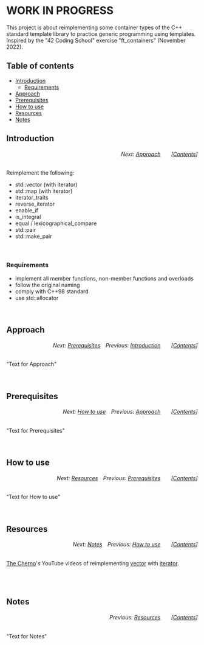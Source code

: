 # WORK IN PROGRESS
This project is about reimplementing some container types of the C++ standard template library to practice generic programming using templates. Inspired by the "42 Coding School" exercise "ft_containers" (November 2022).
</br>

## Table of contents
* [Introduction](#introduction)
  * [Requirements](#requirements)
* [Approach](#approach)
* [Prerequisites](#prerequisites)
* [How to use](#how-to-use)
* [Resources](#resources)
* [Notes](#notes)

## Introduction
###### <p align="right">Next: [Approach](#approach)&emsp;&emsp;[[Contents](#table-of-contents)]</p>
Reimplement the following:
* std::vector (with iterator)
* std::map (with iterator)
* iterator_traits
* reverse_iterator
* enable_if
* is_integral
* equal / lexicographical_compare
* std::pair
* std::make_pair
</br></br></br>

### Requirements
* implement all member functions, non-member functions and overloads
* follow the original naming
* comply with C++98 standard
* use std::allocator
</br></br></br>

## Approach
###### <p align="right">Next: [Prerequisites](#prerequisites)&emsp;Previous: [Introduction](#introduction)&emsp;&emsp;[[Contents](#table-of-contents)]</p>
"Text for Approach"
</br></br></br>

## Prerequisites
###### <p align="right">Next: [How to use](#how-to-use)&emsp;Previous: [Approach](#approach)&emsp;&emsp;[[Contents](#table-of-contents)]</p>
"Text for Prerequisites"
</br></br></br>

## How to use
###### <p align="right">Next: [Resources](#resources)&emsp;Previous: [Prerequisites](#prerequisites)&emsp;&emsp;[[Contents](#table-of-contents)]</p>
"Text for How to use"
</br></br></br>

## Resources
###### <p align="right">Next: [Notes](#notes)&emsp;Previous: [How to use](#how-to-use)&emsp;&emsp;[[Contents](#table-of-contents)]</p>
[The Cherno](https://www.youtube.com/c/TheChernoProject)'s YouTube videos of reimplementing [vector](https://www.youtube.com/watch?v=ryRf4Jh_YC0) with [iterator](https://www.youtube.com/watch?v=F9eDv-YIOQ0).</br>
</br></br></br>

## Notes
###### <p align="right">Previous: [Resources](#resources)&emsp;&emsp;[[Contents](#table-of-contents)]</p>
"Text for Notes"
</br></br></br>
